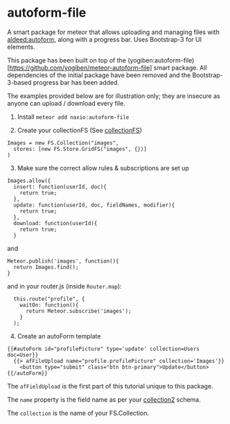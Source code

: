 autoform-file
=============

A smart package for meteor that allows uploading and managing files with [aldeed:autoform](https://github.com/aldeed/meteor-autoform), along with a progress bar. Uses Bootstrap-3 for UI elements.

This package has been built on top of the (yogiben:autoform-file)[https://github.com/yogiben/meteor-autoform-file] smart package. All dependencies of the initial package have been removed and the Bootstrap-3-based progress bar has been added.

The examples provided below are for illustration only; they are insecure as anyone can upload / download every file.

1) Install `meteor add naxio:autoform-file`

2) Create your collectionFS (See [collectionFS](https://github.com/CollectionFS/Meteor-CollectionFS))
```
Images = new FS.Collection("images",
  stores: [new FS.Store.GridFS("images", {})]
)
```
3) Make sure the correct allow rules & subscriptions are set up
```
Images.allow({
  insert: function(userId, doc){
    return true;
  },
  update: function(userId, doc, fieldNames, modifier){
    return true;
  },
  download: function(userId){
    return true;
  }
```
and
```
Meteor.publish('images', function(){
  return Images.find();
}
```
and in your router.js (inside `Router.map`):
```
  this.route("profile", {
    waitOn: function(){
      return Meteor.subscribe('images');
    }
  );
```
4) Create an autoForm template
```
{{#autoForm id="profilePicture" type='update' collection=Users doc=User}}
  {{> afFileUpload name="profile.profilePicture" collection='Images'}}
	<button type="submit" class="btn btn-primary">Update</button>
{{/autoForm}}
```
The `afFieldUpload` is the first part of this tutorial unique to this package.

The `name` property is the field name as per your [collection2](https://github.com/aldeed/meteor-collection2) schema.

The `collection` is the name of your FS.Collection.
